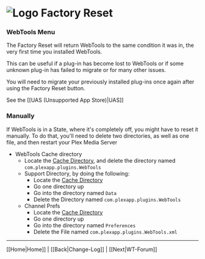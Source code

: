 # ![Logo](https://github.com/ukdtom/WebTools.bundle/blob/master/Wiki/WebTools/Logos/WebTools-48x48.png) Factory Reset

### WebTools Menu
The Factory Reset will return WebTools to the same condition it was in, the very first time you installed WebTools.

This can be useful if a plug-in has become lost to WebTools or if some unknown plug-in has failed to migrate or for many other issues.

You will need to migrate your previously installed plug-ins once again after using the Factory Reset button.

See the [[UAS (Unsupported App Store)|UAS]]

### Manually
If WebTools is in a State, where it's completely off, you might have to reset it manually. To do that, you'll need to delete two directories, as well as one file, and then restart your Plex Media Server

* WebTools Cache directory
  * Locate the [Cache Directory](https://support.plex.tv/hc/en-us/articles/202967376-Clearing-Plugin-Channel-Agent-HTTP-Caches), and delete the directory named `com.plexapp.plugins.WebTools`
  * Support Directory, by doing the following:
    * Locate the [Cache Directory](https://support.plex.tv/hc/en-us/articles/202967376-Clearing-Plugin-Channel-Agent-HTTP-Caches)
    * Go one directory up
    * Go into the directory named `Data`
    * Delete the Directory named `com.plexapp.plugins.WebTools`
  * Channel Prefs
    * Locate the [Cache Directory](https://support.plex.tv/hc/en-us/articles/202967376-Clearing-Plugin-Channel-Agent-HTTP-Caches)
    * Go one directory up
    * Go into the directory named `Preferences`
    * Delete the File named `com.plexapp.plugins.WebTools.xml`


***

[[Home|Home]] | [[Back|Change-Log]] | [[Next|WT-Forum]]